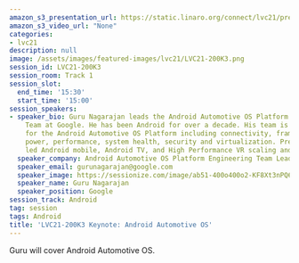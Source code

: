```yaml
---
amazon_s3_presentation_url: https://static.linaro.org/connect/lvc21/presentations/lvc21-200k3.pdf
amazon_s3_video_url: "None"
categories:
- lvc21
description: null
image: /assets/images/featured-images/lvc21/LVC21-200K3.png
session_id: LVC21-200K3
session_room: Track 1
session_slot:
  end_time: '15:30'
  start_time: '15:00'
session_speakers:
- speaker_bio: Guru Nagarajan leads the Android Automotive OS Platform Engineering
    Team at Google. He has been Android for over a decade. His team is responsible
    for the Android Automotive OS Platform including connectivity, framework, multimedia,
    power, performance, system health, security and virtualization. Previously, he
    led Android mobile, Android TV, and High Performance VR scaling and tools efforts.
  speaker_company: Android Automotive OS Platform Engineering Team Lead
  speaker_email: gurunagarajan@google.com
  speaker_image: https://sessionize.com/image/ab51-400o400o2-KF8Xt3nPQ6pvR8Fndw4SSv.jpg
  speaker_name: Guru Nagarajan
  speaker_position: Google
session_track: Android
tag: session
tags: Android
title: 'LVC21-200K3 Keynote: Android Automotive OS'
---
```


<p>Guru will cover Android Automotive OS.</p>